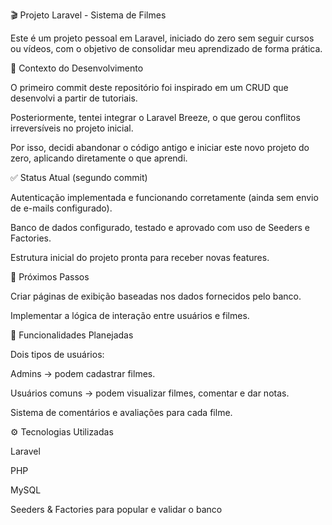🎬 Projeto Laravel - Sistema de Filmes

Este é um projeto pessoal em Laravel, iniciado do zero sem seguir cursos ou vídeos, com o objetivo de consolidar meu aprendizado de forma prática.

🚀 Contexto do Desenvolvimento

O primeiro commit deste repositório foi inspirado em um CRUD que desenvolvi a partir de tutoriais.

Posteriormente, tentei integrar o Laravel Breeze, o que gerou conflitos irreversíveis no projeto inicial.

Por isso, decidi abandonar o código antigo e iniciar este novo projeto do zero, aplicando diretamente o que aprendi.

✅ Status Atual (segundo commit)

Autenticação implementada e funcionando corretamente (ainda sem envio de e-mails configurado).

Banco de dados configurado, testado e aprovado com uso de Seeders e Factories.

Estrutura inicial do projeto pronta para receber novas features.

🎯 Próximos Passos

Criar páginas de exibição baseadas nos dados fornecidos pelo banco.

Implementar a lógica de interação entre usuários e filmes.

📝 Funcionalidades Planejadas

Dois tipos de usuários:

Admins → podem cadastrar filmes.

Usuários comuns → podem visualizar filmes, comentar e dar notas.

Sistema de comentários e avaliações para cada filme.

⚙️ Tecnologias Utilizadas

Laravel

PHP

MySQL

Seeders & Factories para popular e validar o banco